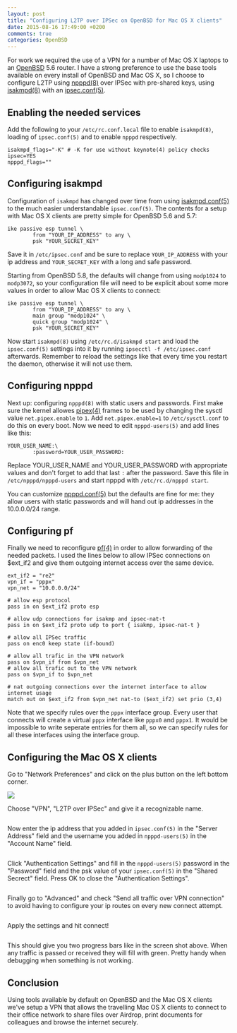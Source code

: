 ```yaml
---
layout: post
title: "Configuring L2TP over IPSec on OpenBSD for Mac OS X clients"
date: 2015-08-16 17:49:00 +0200
comments: true
categories: OpenBSD
---
```


For work we required the use of a VPN for a number of Mac OS X laptops to an [OpenBSD](http://www.openbsd.org) 5.6 router. I have a strong preference to use the base tools available on every install of OpenBSD and Mac OS X, so I choose to configure L2TP using [npppd(8)](http://www.openbsd.org/cgi-bin/man.cgi/OpenBSD-5.7/man8/npppd.8) over IPSec with pre-shared keys, using [isakmpd(8)](http://www.openbsd.org/cgi-bin/man.cgi/OpenBSD-5.7/man8/isakmpd.8) with an [ipsec.conf(5)](http://www.openbsd.org/cgi-bin/man.cgi/OpenBSD-5.7/man5/ipsec.conf.5).
<!-- more -->

Enabling the needed services
----------------------------
Add the following to your `/etc/rc.conf.local` file to enable `isakmpd(8)`, loading of `ipsec.conf(5)` and to enable `npppd` respectively.

```
isakmpd_flags="-K" # -K for use without keynote(4) policy checks
ipsec=YES
npppd_flags=""
```

Configuring isakmpd
-------------------

Configuration of `isakmpd` has changed over time from using [isakmpd.conf(5)](http://www.openbsd.org/cgi-bin/man.cgi/OpenBSD-5.7/man5/isakmpd.conf.5) to the much easier understandable `ipsec.conf(5)`. The contents for a setup with Mac OS X clients are pretty simple for OpenBSD 5.6 and 5.7:

```
ike passive esp tunnel \
        from "YOUR_IP_ADDRESS" to any \
        psk "YOUR_SECRET_KEY"
```

Save it in `/etc/ipsec.conf` and be sure to replace `YOUR_IP_ADDRESS` with your ip address and `YOUR_SECRET_KEY` with a long and safe password.

Starting from OpenBSD 5.8, the defaults will change from using `modp1024` to `modp3072`, so your configuration file will need to be explicit about some more values in order to allow Mac OS X clients to connect:

```
ike passive esp tunnel \
        from "YOUR_IP_ADDRESS" to any \
        main group "modp1024" \
        quick group "modp1024" \
        psk "YOUR_SECRET_KEY"
```

Now start `isakmpd(8)` using `/etc/rc.d/isakmpd start` and load the `ipsec.conf(5)` settings into it by running `ipsecctl -f /etc/ipsec.conf` afterwards. Remember to reload the settings like that every time you restart the daemon, otherwise it will not use them.

Configuring npppd
-----------------
Next up: configuring `npppd(8)` with static users and passwords.
First make sure the kernel allowes [pipex(4)](http://www.openbsd.org/cgi-bin/man.cgi/OpenBSD-5.7/man4/pipex.4) frames to be used by changing the sysctl value `net.pipex.enable` to `1`. Add `net.pipex.enable=1` to `/etc/sysctl.conf` to do this on every boot. Now we need to edit `npppd-users(5)` and add lines like this:

```
YOUR_USER_NAME:\
        :password=YOUR_USER_PASSWORD:
```

Replace YOUR_USER_NAME and YOUR_USER_PASSWORD with appropriate values and don't forget to add that last `:` after the password. Save this file in `/etc/npppd/npppd-users` and start npppd with `/etc/rc.d/npppd start`.

You can customize [npppd.conf(5)](http://www.openbsd.org/cgi-bin/man.cgi/OpenBSD-5.7/man5/npppd.conf.5) but the defaults are fine for me: they allow users with static passwords and will hand out ip addresses in the 10.0.0.0/24 range.

Configuring pf
-----------------------------

Finally we need to reconfigure [pf(4)](http://www.openbsd.org/cgi-bin/man.cgi/OpenBSD-5.7/man4/pf.4) in order to allow forwarding of the needed packets. I used the lines below to allow IPSec connections on $ext_if2 and give them outgoing internet access over the same device.

```
ext_if2 = "re2"
vpn_if = "pppx"
vpn_net = "10.0.0.0/24"

# allow esp protocol
pass in on $ext_if2 proto esp

# allow udp connections for isakmp and ipsec-nat-t
pass in on $ext_if2 proto udp to port { isakmp, ipsec-nat-t }

# allow all IPSec traffic
pass on enc0 keep state (if-bound)

# allow all trafic in the VPN network
pass on $vpn_if from $vpn_net
# allow all trafic out to the VPN network
pass on $vpn_if to $vpn_net

# nat outgoing connections over the internet interface to allow internet usage
match out on $ext_if2 from $vpn_net nat-to ($ext_if2) set prio (3,4)
```

Note that we specify rules over the `pppx` interface group. Every user that connects will create a virtual `pppx` interface like `pppx0` and `pppx1`. It would be impossible to write seperate entries for them all, so we can specify rules for all these interfaces using the interface group.

Configuring the Mac OS X clients
--------------------------------
Go to "Network Preferences" and click on the plus button on the left bottom corner.

<img src="/uploads/2015/08/Screen%20Shot%202015-08-06%20at%2010.26.55.png" />

Choose "VPN", "L2TP over IPSec" and give it a recognizable name.

<img alt="" src="/uploads/2015/08/Screen%20Shot%202015-08-06%20at%2010.27.08.png" />

Now enter the ip address that you added in `ipsec.conf(5)` in the "Server Address" field and the username you added in `npppd-users(5)` in the "Account Name" field.

<img alt="" src="/uploads/2015/08/Screen%20Shot%202015-08-06%20at%2010.27.30.png" />

Click "Authentication Settings" and fill in the `npppd-users(5)` password in the "Password" field and the psk value of your `ipsec.conf(5)` in the "Shared Secrect" field. Press OK to close the "Authentication Settings".

<img alt="" src="/uploads/2015/08/Screen%20Shot%202015-08-06%20at%2010.27.45.png" />

Finally go to "Advanced" and check "Send all traffic over VPN connection" to avoid having to configure your ip routes on every new connect attempt.

<img alt="" src="/uploads/2015/08/Screen%20Shot%202015-08-06%20at%2010.27.55.png" />

Apply the settings and hit connect!

<img alt="" src="/uploads/2015/08/Screen%20Shot%202015-08-06%20at%2010.30.01.png" />

This should give you two progress bars like in the screen shot above. When any traffic is passed or received they will fill with green. Pretty handy when debugging when something is not working.

Conclusion
----------
Using tools available by default on OpenBSD and the Mac OS X clients we've setup a VPN that allows the travelling Mac OS X clients to connect to their office network to share files over Airdrop, print documents for colleagues and browse the internet securely.
